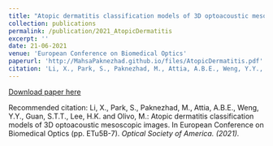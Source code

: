 ```yaml
---
title: "Atopic dermatitis classification models of 3D optoacoustic mesoscopic images"
collection: publications
permalink: /publication/2021_AtopicDermatitis
excerpt: ''
date: 21-06-2021
venue: 'European Conference on Biomedical Optics'
paperurl: 'http://MahsaPaknezhad.github.io/files/AtopicDermatitis.pdf'
citation: 'Li, X., Park, S., Paknezhad, M., Attia, A.B.E., Weng, Y.Y., Guan, S.T.T., Lee, H.K. and Olivo, M.: Atopic dermatitis classification models of 3D optoacoustic mesoscopic images. In European Conference on Biomedical Optics (pp. ETu5B-7). <i>Optical Society of America<i>. (2021).'
---
```


[Download paper here](http://MahsaPaknezhad.github.io/files/AtopicDermatitis.pdf)

Recommended citation: Li, X., Park, S., Paknezhad, M., Attia, A.B.E., Weng, Y.Y., Guan, S.T.T., Lee, H.K. and Olivo, M.: Atopic dermatitis classification models of 3D optoacoustic mesoscopic images. In European Conference on Biomedical Optics (pp. ETu5B-7). <i>Optical Society of America<i>. (2021).

